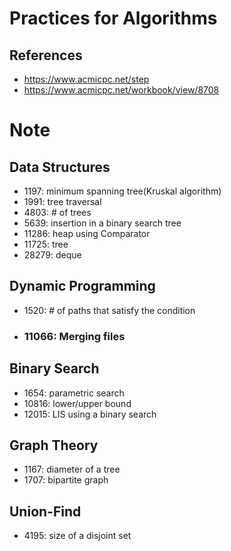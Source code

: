 # Practices for Algorithms
## References
- https://www.acmicpc.net/step
- https://www.acmicpc.net/workbook/view/8708

# Note
## Data Structures
- 1197: minimum spanning tree(Kruskal algorithm)
- 1991: tree traversal
- 4803: # of trees
- 5639: insertion in a binary search tree
- 11286: heap using Comparator
- 11725: tree
- 28279: deque
## Dynamic Programming
- 1520: # of paths that satisfy the condition
- ### 11066: Merging files
## Binary Search
- 1654: parametric search
- 10816: lower/upper bound
- 12015: LIS using a binary search
## Graph Theory
- 1167: diameter of a tree
- 1707: bipartite graph
## Union-Find
- 4195: size of a disjoint set
